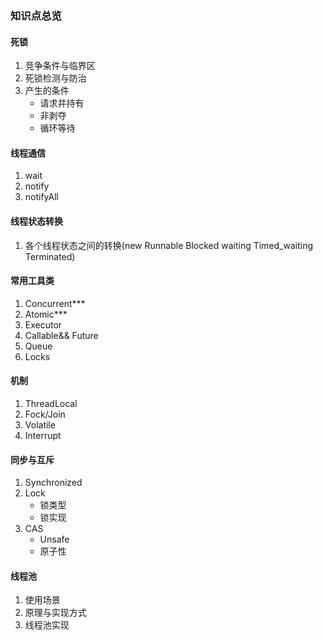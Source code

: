 ### 知识点总览
#### 死锁
1. 竞争条件与临界区
2. 死锁检测与防治
3. 产生的条件
    - 请求并持有
    - 非剥夺
    - 循环等待
#### 线程通信
1. wait
2. notify
3. notifyAll
#### 线程状态转换
1. 各个线程状态之间的转换(new Runnable  Blocked waiting Timed_waiting Terminated)
#### 常用工具类
1. Concurrent***
2. Atomic***
3. Executor
4. Callable&& Future
5. Queue
6. Locks
#### 机制
1. ThreadLocal
2. Fock/Join
3. Volatile
4. Interrupt
#### 同步与互斥
1. Synchronized
2. Lock
    - 锁类型
    - 锁实现
3. CAS
    - Unsafe
    - 原子性
#### 线程池
1. 使用场景
2. 原理与实现方式
3. 线程池实现
